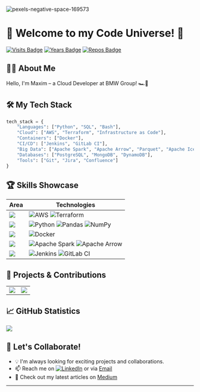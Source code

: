 ![pexels-negative-space-169573](https://user-images.githubusercontent.com/76586244/204130312-37faf66f-3921-441a-bc7c-ccf24c804396.jpg)


# 🚀 Welcome to my Code Universe! 🌌

[![Visits Badge](https://badges.pufler.dev/visits/maximkiesel/maximkiesel)](https://badges.pufler.dev)
[![Years Badge](https://badges.pufler.dev/years/maximkiesel)](https://badges.pufler.dev)
[![Repos Badge](https://badges.pufler.dev/repos/maximkiesel)](https://badges.pufler.dev)

## 👨‍🚀 About Me

Hello, I'm Maxim – a Cloud Developer at BMW Group! 🏎️💨

## 🛠️ My Tech Stack

```python
tech_stack = {
    "Languages": ["Python", "SQL", "Bash"],
    "Cloud": ["AWS", "Terraform", "Infrastructure as Code"],
    "Containers": ["Docker"],
    "CI/CD": ["Jenkins", "GitLab CI"],
    "Big Data": ["Apache Spark", "Apache Arrow", "Parquet", "Apache Iceberg"],
    "Databases": ["PostgreSQL", "MongoDB", "DynamoDB"],
    "Tools": ["Git", "Jira", "Confluence"]
}
```

## 🏆 Skills Showcase

| Area | Technologies |
|------|--------------|
| ![](https://img.shields.io/badge/☁️-Cloud-informational?style=flat&color=232F3E) | ![AWS](https://img.shields.io/badge/AWS-232F3E?style=flat&logo=amazon-aws&logoColor=white) ![Terraform](https://img.shields.io/badge/Terraform-7B42BC?style=flat&logo=terraform&logoColor=white) |
| ![](https://img.shields.io/badge/🐍-Python-informational?style=flat&color=3776AB) | ![Python](https://img.shields.io/badge/Python-3776AB?style=flat&logo=python&logoColor=white) ![Pandas](https://img.shields.io/badge/Pandas-150458?style=flat&logo=pandas&logoColor=white) ![NumPy](https://img.shields.io/badge/NumPy-013243?style=flat&logo=numpy&logoColor=white) |
| ![](https://img.shields.io/badge/🐳-Containers-informational?style=flat&color=2496ED) | ![Docker](https://img.shields.io/badge/Docker-2496ED?style=flat&logo=docker&logoColor=white) |
| ![](https://img.shields.io/badge/📊-Big_Data-informational?style=flat&color=E25A1C) | ![Apache Spark](https://img.shields.io/badge/Apache_Spark-E25A1C?style=flat&logo=apache-spark&logoColor=white) ![Apache Arrow](https://img.shields.io/badge/Apache_Arrow-66E3FF?style=flat&logo=apache&logoColor=black) |
| ![](https://img.shields.io/badge/🔄-CI/CD-informational?style=flat&color=D24939) | ![Jenkins](https://img.shields.io/badge/Jenkins-D24939?style=flat&logo=jenkins&logoColor=white) ![GitLab CI](https://img.shields.io/badge/GitLab_CI-FCA121?style=flat&logo=gitlab&logoColor=white) |

## 🌟 Projects & Contributions

<table>
  <tr>
    <td align="center">
      <a href="https://github.com/maximkiesel/batch_processing_IaC_AWS">
        <img src="https://github-readme-stats.vercel.app/api/pin/?username=maximkiesel&repo=batch_processing_IaC_AWS&theme=radical" />
      </a>
    </td>
    <td align="center">
      <a href="https://github.com/maximkieselmodel_engineering_online_payment_service">
        <img src="https://github-readme-stats.vercel.app/api/pin/?username=maximkiesel&repo=model_engineering_online_payment_service&theme=radical" />
      </a>
    </td>
  </tr>
</table>

## 📈 GitHub Statistics

<a href="https://github.com/maximkiesel/maximkiesel">
  <img align="center" src="https://github-readme-stats.vercel.app/api/top-langs/?username=maximkiesel&hide=java,html,tex&title_color=ffffff&text_color=c9cacc&icon_color=2bbc8a&bg_color=1d1f21&langs_count=3" />
</a>


## 🤝 Let's Collaborate!

- 💡 I'm always looking for exciting projects and collaborations.
- 📫 Reach me on [![LinkedIn][2.2]][2] or via [Email](mailto:your.email@example.com)
- 📝 Check out my latest articles on [Medium][medium.com]

---


<!-- Icons -->
[2.2]: https://raw.githubusercontent.com/MartinHeinz/MartinHeinz/master/linkedin-3-16.png (LinkedIn icon without padding)
<!-- Links to your social media accounts -->
[2]: https://de.linkedin.com/in/maxim-kiesel-904184152
[medium.com]: https://medium.com/@kiesel_maxim
